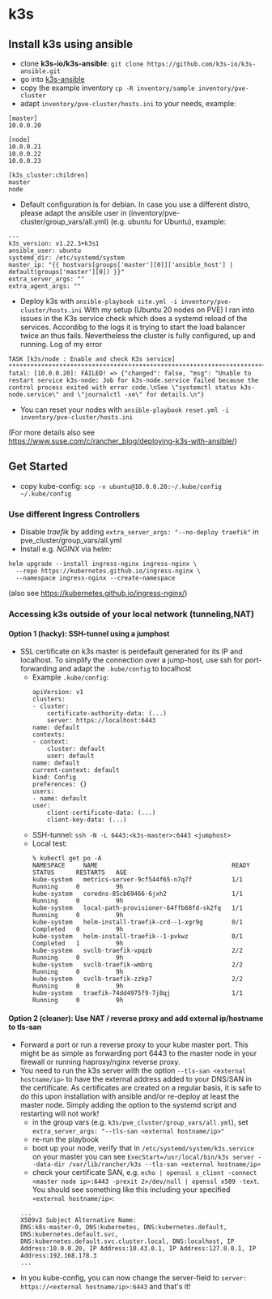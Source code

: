 # k3s

## Install k3s using ansible
* clone **k3s-io/k3s-ansible**: `git clone https://github.com/k3s-io/k3s-ansible.git`
* go into [k3s-ansible](./k3s-ansible/)
* copy the example inventory `cp -R inventory/sample inventory/pve-cluster`
* adapt `inventory/pve-cluster/hosts.ini` to your needs, example:
```
[master]
10.0.0.20

[node]
10.0.0.21
10.0.0.22
10.0.0.23

[k3s_cluster:children]
master
node
```
* Default configuration is for debian. In case you use a different distro, please adapt the ansible user in (inventory/pve-cluster/group_vars/all.yml) (e.g. ubuntu for Ubuntu), example:
```
---
k3s_version: v1.22.3+k3s1
ansible_user: ubuntu
systemd_dir: /etc/systemd/system
master_ip: "{{ hostvars[groups['master'][0]]['ansible_host'] | default(groups['master'][0]) }}"
extra_server_args: ""
extra_agent_args: ""
```
* Deploy k3s with `ansible-playbook site.yml -i inventory/pve-cluster/hosts.ini`
  With my setup (Ubuntu 20 nodes on PVE) I ran into issues in the K3s service check which does a systemd reload of the services. Accordibg to the logs it is trying to start the load balancer twice an thus fails. Nevertheless the cluster is fully configured, up and running. Log of my error
```
TASK [k3s/node : Enable and check K3s service] *************************************************************************
fatal: [10.0.0.20]: FAILED! => {"changed": false, "msg": "Unable to restart service k3s-node: Job for k3s-node.service failed because the control process exited with error code.\nSee \"systemctl status k3s-node.service\" and \"journalctl -xe\" for details.\n"}
```
* You can reset your nodes with `ansible-playbook reset.yml -i inventory/pve-cluster/hosts.ini`

(For more details also see https://www.suse.com/c/rancher_blog/deploying-k3s-with-ansible/)

## Get Started
* copy kube-config: `scp -v ubuntu@10.0.0.20:~/.kube/config ~/.kube/config`

### Use different Ingress Controllers
* Disable *traefik* by adding `extra_server_args: "--no-deploy traefik"` in pve_cluster/group_vars/all.yml
* Install e.g. *NGINX* via helm: 
```
helm upgrade --install ingress-nginx ingress-nginx \
  --repo https://kubernetes.github.io/ingress-nginx \
  --namespace ingress-nginx --create-namespace
```
(also see https://kubernetes.github.io/ingress-nginx/)

### Accessing k3s outside of your local network (tunneling,NAT)

#### Option 1 (hacky): SSH-tunnel using a jumphost
* SSL certificate on k3s master is perdefault generated for its IP and localhost. To simplify the connection over a jump-host, use ssh for port-forwarding and adapt the `.kube/config` to localhost
  * Example `.kube/config`:
    ```
    apiVersion: v1
    clusters:
    - cluster:
        certificate-authority-data: (...)
        server: https://localhost:6443
    name: default
    contexts:
    - context:
        cluster: default
        user: default
    name: default
    current-context: default
    kind: Config
    preferences: {}
    users:
    - name: default
    user:
        client-certificate-data: (...)
        client-key-data: (...)
    ```
  * SSH-tunnel: `ssh -N -L 6443:<k3s-master>:6443 <jumphost>`
  * Local test:
    ```
    % kubectl get po -A
    NAMESPACE     NAME                                     READY   STATUS      RESTARTS   AGE
    kube-system   metrics-server-9cf544f65-n7q7f           1/1     Running     0          9h
    kube-system   coredns-85cb69466-6jxh2                  1/1     Running     0          9h
    kube-system   local-path-provisioner-64ffb68fd-sk2fq   1/1     Running     0          9h
    kube-system   helm-install-traefik-crd--1-xgr9g        0/1     Completed   0          9h
    kube-system   helm-install-traefik--1-pvkwz            0/1     Completed   1          9h
    kube-system   svclb-traefik-vpqzb                      2/2     Running     0          9h
    kube-system   svclb-traefik-wmbrq                      2/2     Running     0          9h
    kube-system   svclb-traefik-zzkp7                      2/2     Running     0          9h
    kube-system   traefik-74dd4975f9-7j8qj                 1/1     Running     0          9h
    ```
#### Option 2 (cleaner): Use NAT / reverse proxy and add external ip/hostname to tls-san
  * Forward a port or run a reverse proxy to your kube master port. This might be as simple as forwarding port 6443 to the master node in your firewall or running haproxy/nginx reverse proxy.
  * You need to run the k3s server with the option `--tls-san <external hostname/ip>` to have the external address added to your DNS/SAN in the certificate. As certificates are created on a regular basis, it is safe to do this upon installation with ansible and/or re-deploy at least the master node. Simply adding the option to the systemd script and restarting will not work!
    * in the group vars (e.g. `k3s/pve_cluster/group_vars/all.yml`), set `extra_server_args: "--tls-san <external hostname/ip>"`
    * re-run the playbook
    * boot up your node, verify that in `/etc/systemd/system/k3s.service` on your master you can see `ExecStart=/usr/local/bin/k3s server --data-dir /var/lib/rancher/k3s --tls-san <external hostname/ip>`
    * check your certificate SAN, e.g. `echo | openssl s_client -connect <master node ip>:6443 -prexit 2>/dev/null | openssl x509 -text`. You should see something like this including your specified `<external hostname/ip>`:
    ```
    ...
    X509v3 Subject Alternative Name:
    DNS:k8s-master-0, DNS:kubernetes, DNS:kubernetes.default, DNS:kubernetes.default.svc, DNS:kubernetes.default.svc.cluster.local, DNS:localhost, IP Address:10.0.0.20, IP Address:10.43.0.1, IP Address:127.0.0.1, IP Address:192.168.178.3
    ...
    ```
  * In you kube-config, you can now change the server-field to `server: https://<external hostname/ip>:6443` and that's it!
  
